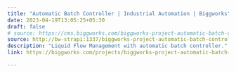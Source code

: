 ```yaml
---
title: "Automatic Batch Controller | Industrial Automation | Biggworks"
date: 2023-04-19T13:05:25+05:30
draft: false
# source: https://cms.biggworks.com/biggworks-project-automatic-batch-controller
source: http://bw-strapi:1337/biggworks-project-automatic-batch-controller
description: "Liquid Flow Management with automatic batch controller."
link: https://biggworks.com/projects/biggworks-project-automatic-batch-controller/

---
```


